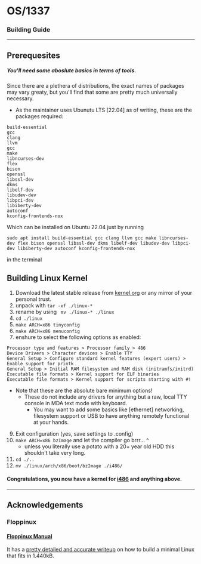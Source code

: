 #   OS/1337
### Building Guide

---
##  Prerequesites
#####   You'll need some aboslute basics in terms of tools.
Since there are a plethera of distributions, the exact names of packages may vary greaty, but you'll find that some are pretty much universally necessary.
- As the maintainer uses Ubunutu LTS [22.04] as of writing, these are the packages required:

```
build-essential
gcc
clang
llvm
gcc
make
libncurses-dev
flex
bison
openssl
libssl-dev
dkms
libelf-dev
libudev-dev
libpci-dev
libiberty-dev
autoconf
kconfig-frontends-nox
```
Which can be installed on Ubuntu 22.04 just by running
````
sudo apt install build-essential gcc clang llvm gcc make libncurses-dev flex bison openssl libssl-dev dkms libelf-dev libudev-dev libpci-dev libiberty-dev autoconf kconfig-frontends-nox
````
in the terminal

## Building Linux Kernel

1. Download the latest stable release from [kernel.org](https://kernel.org/) or any mirror of your personal trust.
2. unpack with `tar -xf ./linux-*` 
3. rename by using ` mv ./linux-* ./linux`
4. `cd ./linux`
5. `make ARCH=x86 tinyconfig`
6. `make ARCH=x86 menuconfig`
7. enshure to select the following options as enabled:
````
Processor type and features > Processor family > 486
Device Drivers > Character devices > Enable TTY
General Setup > Configure standard kernel features (expert users) > Enable support for printk
General Setup > Initial RAM filesystem and RAM disk (initramfs/initrd)
Executable file formats > Kernel support for ELF binaries
Executable file formats > Kernel support for scripts starting with #!
````
- Note that these are the absolute bare minimum options!
  - These do not include any drivers for anything but a raw, local TTY console in MDA text mode with keyboard.
    - You may want to add some basics like [ethernet] networking, filesystem support or USB to have anything remotely functional at your hands. 
9. Exit configuration (yes, save settings to .config)
9. `make ARCH=x86 bzImage` and let the compiler go brrr... ^
   - unless you literally use a potato with a 20+ year old HDD this shouldn't take very long.
10. `cd ./..`
11. `mv ./linux/arch/x86/boot/bzImage ./i486/`

#### Congratulations, you now have a kernel for [i486](https://en.wikipedia.org/wiki/I486) and anything above.


---
## Acknowledgements
###
### Floppinux
#### [Floppinux Manual](https://archive.org/details/floppinux-manual/)
It has a [pretty detailed and accurate writeup](https://archive.org/download/floppinux-manual/floppinux-manual.pdf) on how to build a minimal Linux that fits in 1.440kB.
